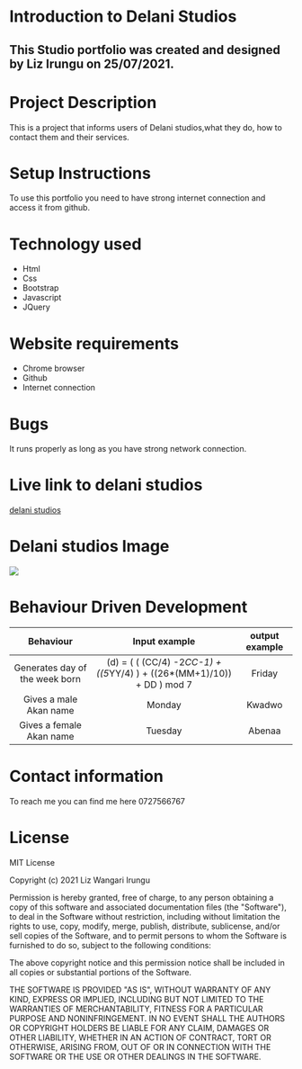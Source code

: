 # Introduction to Delani Studios
## This Studio portfolio was created and designed by Liz Irungu on 25/07/2021.
# Project Description
This is a project that informs users of Delani studios,what they do, how to contact them and their services.
# Setup Instructions
To use this portfolio you need to have strong internet connection and access it from github.
# Technology used
* Html
* Css
* Bootstrap
* Javascript
* JQuery
# Website requirements
* Chrome browser
* Github
* Internet connection
# Bugs
It runs properly as long as you have strong network connection.
# Live link to delani studios
<a href="https://irunguliz.github.io/Irungu/"> delani studios</a>

# Delani studios Image
<img src= "photos/generator.png">

# Behaviour Driven Development
| Behaviour | Input example  | output example  |
| :---:   | :-: | :-: |
| Generates day of the week born | (d) = ( ( (CC/4) -2*CC-1) + ((5*YY/4) ) + ((26*(MM+1)/10)) + DD ) mod 7 | Friday|
|Gives a male Akan name | Monday | Kwadwo|
|Gives a female Akan name| Tuesday| Abenaa|

# Contact information
To reach me you can find me here 0727566767
# License
MIT License

Copyright (c) 2021 Liz Wangari Irungu

Permission is hereby granted, free of charge, to any person obtaining a copy
of this software and associated documentation files (the "Software"), to deal
in the Software without restriction, including without limitation the rights
to use, copy, modify, merge, publish, distribute, sublicense, and/or sell
copies of the Software, and to permit persons to whom the Software is
furnished to do so, subject to the following conditions:

The above copyright notice and this permission notice shall be included in all
copies or substantial portions of the Software.

THE SOFTWARE IS PROVIDED "AS IS", WITHOUT WARRANTY OF ANY KIND, EXPRESS OR
IMPLIED, INCLUDING BUT NOT LIMITED TO THE WARRANTIES OF MERCHANTABILITY,
FITNESS FOR A PARTICULAR PURPOSE AND NONINFRINGEMENT. IN NO EVENT SHALL THE
AUTHORS OR COPYRIGHT HOLDERS BE LIABLE FOR ANY CLAIM, DAMAGES OR OTHER
LIABILITY, WHETHER IN AN ACTION OF CONTRACT, TORT OR OTHERWISE, ARISING FROM,
OUT OF OR IN CONNECTION WITH THE SOFTWARE OR THE USE OR OTHER DEALINGS IN THE
SOFTWARE.